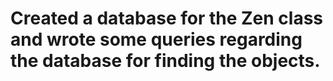 # Created a database for the Zen class and wrote some queries regarding the database for finding the objects.
